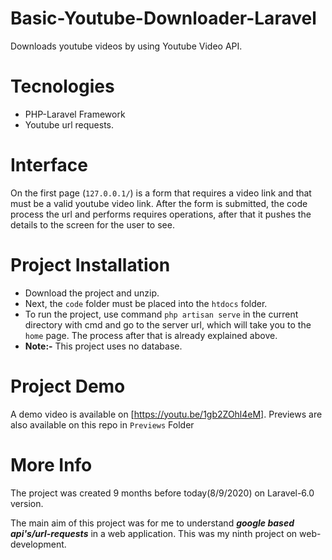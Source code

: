 # Basic-Youtube-Downloader-Laravel
Downloads youtube videos by using Youtube Video API.

# Tecnologies 
  * PHP-Laravel Framework
  * Youtube url requests.

# Interface
On the first page (`127.0.0.1/`) is a form that requires a video link and that must be a valid youtube video link. After the form is submitted, the code process the url and performs requires operations, after that it pushes the details to the screen for the user to see.

# Project Installation
 * Download the project and unzip. 
 * Next, the `code` folder must be placed into the `htdocs` folder.
 * To run the project, use command `php artisan serve` in the current directory with cmd and go to the server url, which will take you to the `home` page. The process after that is already explained above.
 * **Note:-** This project uses no database.
 
# Project Demo
A demo video is available on [https://youtu.be/1gb2ZOhl4eM]. Previews are also available on this repo in `Previews` Folder

# More Info
The project was created 9 months before today(8/9/2020) on Laravel-6.0 version.

The main aim of this project was for me to understand ***google based api's/url-requests*** in a web application. This was my ninth project on web-development.
